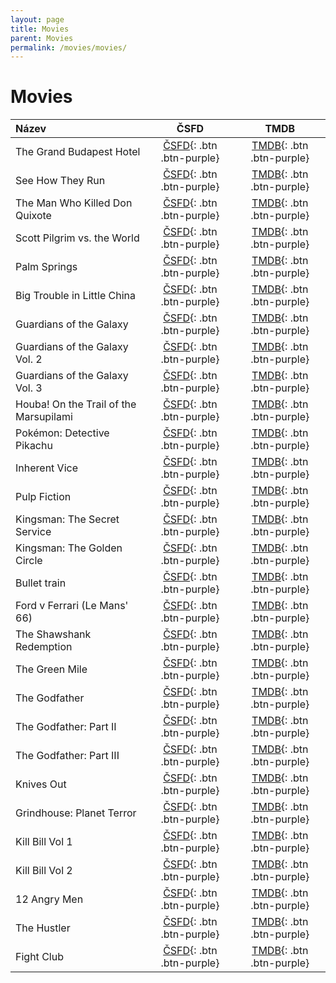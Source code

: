 ```yaml
---
layout: page
title: Movies
parent: Movies
permalink: /movies/movies/
---
```


# Movies

| Název                                  | ČSFD                                                                                                  | TMDB                                                                                               |
|:---------------------------------------|:-----------------------------------------------------------------------------------------------------:|:--------------------------------------------------------------------------------------------------:|
| The Grand Budapest Hotel               | [ČSFD](https://www.csfd.cz/film/321916-grandhotel-budapest/prehled/){: .btn .btn-purple}              | [TMDB](https://www.themoviedb.org/movie/120467-the-grand-budapest-hotel){: .btn .btn-purple}       |
| See How They Run                       | [ČSFD](https://www.csfd.cz/film/1066744-vrazda-v-londyne/prehled/){: .btn .btn-purple}                | [TMDB](https://www.themoviedb.org/movie/766475-see-how-they-run){: .btn .btn-purple}               |
| The Man Who Killed Don Quixote         | [ČSFD](https://www.csfd.cz/film/373104-muz-ktery-zabil-dona-quijota/prehled/){: .btn .btn-purple}     | [TMDB](https://www.themoviedb.org/movie/297725-the-man-who-killed-don-quixote){: .btn .btn-purple} |
| Scott Pilgrim vs. the World            | [ČSFD](https://www.csfd.cz/film/230559-scott-pilgrim-proti-zbytku-sveta/prehled/){: .btn .btn-purple} | [TMDB](https://www.themoviedb.org/movie/22538-scott-pilgrim-vs-the-world){: .btn .btn-purple}      |
| Palm Springs                           | [ČSFD](https://www.csfd.cz/film/811520-palm-springs/prehled/){: .btn .btn-purple}                     | [TMDB](https://www.themoviedb.org/movie/587792-palm-springs){: .btn .btn-purple}                   |
| Big Trouble in Little China            | [ČSFD](https://www.csfd.cz/film/1313-velke-nesnaze-v-male-cine/prehled/){: .btn .btn-purple}          | [TMDB](https://www.themoviedb.org/movie/6978-big-trouble-in-little-china){: .btn .btn-purple}      |
| Guardians of the Galaxy                | [ČSFD](https://www.csfd.cz/film/320638-strazci-galaxie/prehled/){: .btn .btn-purple}                  | [TMDB](https://www.themoviedb.org/movie/118340-guardians-of-the-galaxy){: .btn .btn-purple}        |
| Guardians of the Galaxy Vol. 2         | [ČSFD](https://www.csfd.cz/film/380161-strazci-galaxie-vol-2/prehled/){: .btn .btn-purple}            | [TMDB](https://www.themoviedb.org/movie/283995-guardians-of-the-galaxy-2){: .btn .btn-purple}      |
| Guardians of the Galaxy Vol. 3         | [ČSFD](https://www.csfd.cz/film/508447-strazci-galaxie-volume-3/prehled/){: .btn .btn-purple}         | [TMDB](https://www.themoviedb.org/movie/447365-guardians-of-the-galaxy-vol-3){: .btn .btn-purple}  |
| Houba! On the Trail of the Marsupilami | [ČSFD](https://www.csfd.cz/film/318163-po-stopach-marsupilamiho/prehled/){: .btn .btn-purple}         | [TMDB](https://www.themoviedb.org/movie/102207-sur-la-piste-du-marsupilami){: .btn .btn-purple}    |
| Pokémon: Detective Pikachu             | [ČSFD](https://www.csfd.cz/film/546268-pokemon-detektiv-pikachu/prehled/){: .btn .btn-purple}         | [TMDB](https://www.themoviedb.org/movie/447404-detective-pikachu){: .btn .btn-purple}              |
| Inherent Vice                          | [ČSFD](https://www.csfd.cz/film/291647-inherent-vice/prehled/){: .btn .btn-purple}                    | [TMDB](https://www.themoviedb.org/movie/171274-inherent-vice){: .btn .btn-purple}                  |
| Pulp Fiction                           | [ČSFD](https://www.csfd.cz/film/8852-pulp-fiction-historky-z-podsveti/prehled/){: .btn .btn-purple}   | [TMDB](https://www.themoviedb.org/movie/680-pulp-fiction){: .btn .btn-purple}                      |
| Kingsman: The Secret Service           | [ČSFD](https://www.csfd.cz/film/342878-kingsman-tajna-sluzba/prehled/){: .btn .btn-purple}            | [TMDB](https://www.themoviedb.org/movie/207703-kingsman-the-secret-service){: .btn .btn-purple}    |
| Kingsman: The Golden Circle            | [ČSFD](https://www.csfd.cz/film/52975-kingsman-zlaty-kruh/prehled/){: .btn .btn-purple}               | [TMDB](https://www.themoviedb.org/movie/343668-kingsman-the-golden-circle){: .btn .btn-purple}     |
| Bullet train                           | [ČSFD](https://www.csfd.cz/film/933670-bullet-train/prehled/){: .btn .btn-purple}                     | [TMDB](https://www.themoviedb.org/movie/718930-bullet-train){: .btn .btn-purple}                   |
| Ford v Ferrari (Le Mans' 66)           | [ČSFD](https://www.csfd.cz/film/332773-le-mans-66/prehled/ "Le Mans '66"){: .btn .btn-purple}         | [TMDB](https://www.themoviedb.org/movie/359724-ford-v-ferrari){: .btn .btn-purple}                 |
| The Shawshank Redemption               | [ČSFD](https://www.csfd.cz/film/2294-vykoupeni-z-veznice-shawshank/prehled/){: .btn .btn-purple}      | [TMDB](https://www.themoviedb.org/movie/278-the-shawshank-redemption){: .btn .btn-purple}          |
| The Green Mile                         | [ČSFD](https://www.csfd.cz/film/2292-zelena-mile/prehled/){: .btn .btn-purple}                        | [TMDB](https://www.themoviedb.org/movie/497-the-green-mile){: .btn .btn-purple}                    |
| The Godfather                          | [ČSFD](https://www.csfd.cz/film/1644-kmotr/prehled/){: .btn .btn-purple}                              | [TMDB](https://www.themoviedb.org/movie/238-the-godfather){: .btn .btn-purple}                     |
| The Godfather: Part II                 | [ČSFD](https://www.csfd.cz/film/1645-kmotr-ii/prehled/){: .btn .btn-purple}                           | [TMDB](https://www.themoviedb.org/movie/240-the-godfather-part-ii){: .btn .btn-purple}             |
| The Godfather: Part III                | [ČSFD](https://www.csfd.cz/film/1646-kmotr-iii/prehled/){: .btn .btn-purple}                          | [TMDB](https://www.themoviedb.org/movie/242-the-godfather-part-iii){: .btn .btn-purple}            |
| Knives Out                             | [ČSFD](https://www.csfd.cz/film/651342-na-noze/prehled/){: .btn .btn-purple}                          | [TMDB](https://www.themoviedb.org/movie/546554-knives-out){: .btn .btn-purple}                     |
| Grindhouse: Planet Terror              | [ČSFD](https://www.csfd.cz/film/221616-grindhouse-planeta-teror/prehled/){: .btn .btn-purple}         | [TMDB](https://www.themoviedb.org/movie/1992-planet-terror){: .btn .btn-purple}                    |
| Kill Bill Vol 1                        | [ČSFD](https://www.csfd.cz/film/43483-kill-bill/prehled/){: .btn .btn-purple}                         | [TMDB](https://www.themoviedb.org/movie/24-kill-bill-vol-1){: .btn .btn-purple}                    |
| Kill Bill Vol 2                        | [ČSFD](https://www.csfd.cz/film/136304-kill-bill-2/prehled/){: .btn .btn-purple}                      | [TMDB](https://www.themoviedb.org/movie/393-kill-bill-vol-2){: .btn .btn-purple}                   |
| 12 Angry Men                           | [ČSFD](https://www.csfd.cz/film/6178-dvanact-rozhnevanych-muzu/prehled/){: .btn .btn-purple}          | [TMDB](https://www.themoviedb.org/movie/389-12-angry-men){: .btn .btn-purple}                      |
| The Hustler                            | [ČSFD](https://www.csfd.cz/film/13052-hazardni-hrac/prehled/){: .btn .btn-purple}                     | [TMDB](https://www.themoviedb.org/movie/990-the-hustler){: .btn .btn-purple}                       |
| Fight Club                             | [ČSFD](https://www.csfd.cz/film/2667-klub-rvacu/prehled/){: .btn .btn-purple}                         | [TMDB](https://www.themoviedb.org/movie/550-fight-club){: .btn .btn-purple}                        |